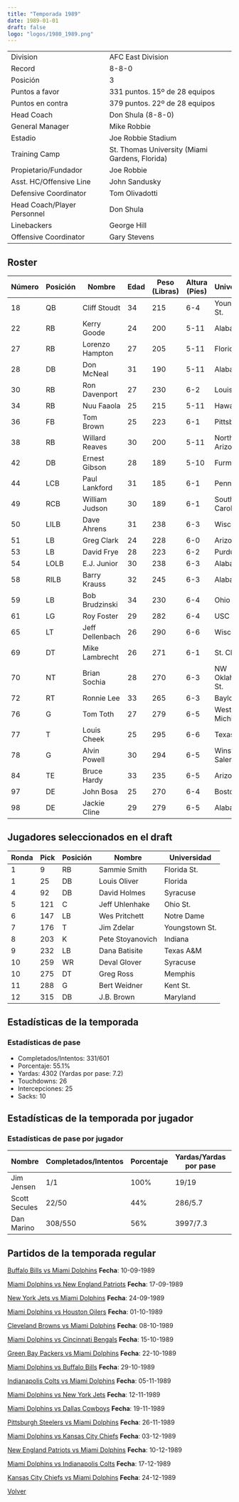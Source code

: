 ```yaml
---
title: "Temporada 1989"
date: 1989-01-01
draft: false
logo: "logos/1980_1989.png"
---
```


|                      |                      |
|-------------------------|---------------------------|
| Division               | AFC East Division            |
| Record                 | 8-8-0              |
| Posición               | 3            |
| Puntos a favor         | 331 puntos. 15º de 28 equipos           |
| Puntos en contra       | 379 puntos. 22º de 28 equipos       |
| Head Coach             | Don Shula (8-8-0)               |
| General Manager        | Mike Robbie      |
| Estadio                | Joe Robbie Stadium             |
| Training Camp          | St. Thomas University (Miami Gardens, Florida)        |
| Propietario/Fundador | Joe Robbie |
| Asst. HC/Offensive Line | John Sandusky |
| Defensive Coordinator | Tom Olivadotti |
| Head Coach/Player Personnel | Don Shula |
| Linebackers | George Hill |
| Offensive Coordinator | Gary Stevens |


## Roster

| Número | Posición | Nombre           | Edad | Peso (Libras) | Altura (Píes) | Universidad          |
|--------|----------|------------------|------|---------------|---------------|----------------------|
| 18 | QB | Cliff Stoudt | 34 | 215 | 6-4 | Youngstown St. |
| 22 | RB | Kerry Goode | 24 | 200 | 5-11 | Alabama |
| 27 | RB | Lorenzo Hampton | 27 | 205 | 5-11 | Florida |
| 28 | DB | Don McNeal | 31 | 190 | 5-11 | Alabama |
| 30 | RB | Ron Davenport | 27 | 230 | 6-2 | Louisville |
| 34 | RB | Nuu Faaola | 25 | 215 | 5-11 | Hawaii |
| 36 | FB | Tom Brown | 25 | 223 | 6-1 | Pittsburgh |
| 38 | RB | Willard Reaves | 30 | 200 | 5-11 | Northern Arizona |
| 42 | DB | Ernest Gibson | 28 | 189 | 5-10 | Furman |
| 44 | LCB | Paul Lankford | 31 | 185 | 6-1 | Penn St. |
| 49 | RCB | William Judson | 30 | 189 | 6-1 | South Carolina St. |
| 50 | LILB | Dave Ahrens | 31 | 238 | 6-3 | Wisconsin |
| 51 | LB | Greg Clark | 24 | 228 | 6-0 | Arizona St. |
| 53 | LB | David Frye | 28 | 223 | 6-2 | Purdue |
| 54 | LOLB | E.J. Junior | 30 | 238 | 6-3 | Alabama |
| 58 | RILB | Barry Krauss | 32 | 245 | 6-3 | Alabama |
| 59 | LB | Bob Brudzinski | 34 | 230 | 6-4 | Ohio St. |
| 61 | LG | Roy Foster | 29 | 282 | 6-4 | USC |
| 65 | LT | Jeff Dellenbach | 26 | 290 | 6-6 | Wisconsin |
| 69 | DT | Mike Lambrecht | 26 | 271 | 6-1 | St. Cloud St. |
| 70 | NT | Brian Sochia | 28 | 270 | 6-3 | NW Oklahoma St. |
| 72 | RT | Ronnie Lee | 33 | 265 | 6-3 | Baylor |
| 76 | G | Tom Toth | 27 | 279 | 6-5 | Western Michigan |
| 77 | T | Louis Cheek | 25 | 295 | 6-6 | Texas A&M |
| 78 | G | Alvin Powell | 30 | 294 | 6-5 | Winston-Salem St. |
| 84 | TE | Bruce Hardy | 33 | 235 | 6-5 | Arizona St. |
| 97 | DE | John Bosa | 25 | 270 | 6-4 | Boston Col. |
| 98 | DE | Jackie Cline | 29 | 279 | 6-5 | Alabama |


## Jugadores seleccionados en el draft

| Ronda | Pick | Posición | Nombre           | Universidad          |
|-------|------|----------|------------------|----------------------|
| 1 | 9 | RB | Sammie Smith | Florida St. |
| 1 | 25 | DB | Louis Oliver | Florida |
| 4 | 92 | DB | David Holmes | Syracuse |
| 5 | 121 | C | Jeff Uhlenhake | Ohio St. |
| 6 | 147 | LB | Wes Pritchett | Notre Dame |
| 7 | 176 | T | Jim Zdelar | Youngstown St. |
| 8 | 203 | K | Pete Stoyanovich | Indiana |
| 9 | 232 | LB | Dana Batisite | Texas A&M |
| 10 | 259 | WR | Deval Glover | Syracuse |
| 10 | 275 | DT | Greg Ross | Memphis |
| 11 | 288 | G | Bert Weidner | Kent St. |
| 12 | 315 | DB | J.B. Brown | Maryland |


## Estadísticas de la temporada
### Estadísticas de pase
* Completados/Intentos: 331/601
* Porcentaje: 55.1%
* Yardas: 4302 (Yardas por pase: 7.2)
* Touchdowns: 26
* Intercepciones: 25
* Sacks: 10

## Estadísticas de la temporada por jugador
### Estadísticas de pase por jugador
| Nombre | Completados/Intentos | Porcentaje | Yardas/Yardas por pase | TDs | Intercepciones | Sacks |
|--------|----------------------|------------|------------------------|-----|----------------|-------|
| Jim Jensen | 1/1 | 100% | 19/19 | 1 | 0 | 0 |
| Scott Secules | 22/50 | 44% | 286/5.7 | 1 | 3 | 0 |
| Dan Marino | 308/550 | 56% | 3997/7.3 | 24 | 22 | 10 |


## Partidos de la temporada regular

[Buffalo Bills vs Miami Dolphins](/historia/partidos/buf-mia-19890910) **Fecha**: 10-09-1989

[Miami Dolphins vs New England Patriots](/historia/partidos/mia-ne-19890917) **Fecha**: 17-09-1989

[New York Jets vs Miami Dolphins](/historia/partidos/nyj-mia-19890924) **Fecha**: 24-09-1989

[Miami Dolphins vs Houston Oilers](/historia/partidos/mia-hou-19891001) **Fecha**: 01-10-1989

[Cleveland Browns vs Miami Dolphins](/historia/partidos/cle-mia-19891008) **Fecha**: 08-10-1989

[Miami Dolphins vs Cincinnati Bengals](/historia/partidos/mia-cin-19891015) **Fecha**: 15-10-1989

[Green Bay Packers vs Miami Dolphins](/historia/partidos/gb-mia-19891022) **Fecha**: 22-10-1989

[Miami Dolphins vs Buffalo Bills](/historia/partidos/mia-buf-19891029) **Fecha**: 29-10-1989

[Indianapolis Colts vs Miami Dolphins](/historia/partidos/ind-mia-19891105) **Fecha**: 05-11-1989

[Miami Dolphins vs New York Jets](/historia/partidos/mia-nyj-19891112) **Fecha**: 12-11-1989

[Miami Dolphins vs Dallas Cowboys](/historia/partidos/mia-dal-19891119) **Fecha**: 19-11-1989

[Pittsburgh Steelers vs Miami Dolphins](/historia/partidos/pit-mia-19891126) **Fecha**: 26-11-1989

[Miami Dolphins vs Kansas City Chiefs](/historia/partidos/mia-kc-19891203) **Fecha**: 03-12-1989

[New England Patriots vs Miami Dolphins](/historia/partidos/ne-mia-19891210) **Fecha**: 10-12-1989

[Miami Dolphins vs Indianapolis Colts](/historia/partidos/mia-ind-19891217) **Fecha**: 17-12-1989

[Kansas City Chiefs vs Miami Dolphins](/historia/partidos/kc-mia-19891224) **Fecha**: 24-12-1989





[Volver](/historia)